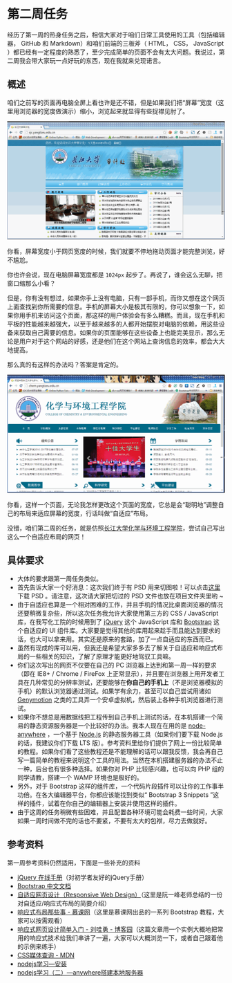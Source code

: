 # 第二周任务

经历了第一周的热身任务之后，相信大家对于咱们日常工具使用的工具（包括编辑器， GitHub 和 Markdown）和咱们前端的三板斧（ HTML， CSS， JavaScript ）都已经有一定程度的熟悉了，至少完成简单的页面不会有太大问题。我说过，第二周我会带大家玩一点好玩的东西，现在我就来兑现诺言。

## 概述

咱们之前写的页面再电脑全屏上看也许是还不错，但是如果我们把“屏幕”宽度（这里用浏览器的宽度做演示）缩小，浏览起来就显得有些捉襟见肘了。

![尴尬的非自适应页面](./resourses/demo1.gif)

你看，屏幕宽度小于网页宽度的时候，我们就要不停地拖动页面才能完整浏览，好不尴尬。

你也许会说，现在电脑屏幕宽度都是 `1024px` 起步了。再说了，谁会这么无聊，把窗口缩那么小看？

但是，你有没有想过，如果你手上没有电脑，只有一部手机，而你又想在这个网页上面查找到你所需要的信息。手机的屏幕大小是极其有限的，你可以想象一下，如果你用手机来访问这个页面，那这样的用户体验会有多么糟糕。而且，现在手机和平板的性能越来越强大，以至于越来越多的人都开始摆脱对电脑的依赖，用这些设备来获取自己需要的信息。如果你的页面能够在这些设备上也能完美显示，那么无论是用户对于这个网站的好感，还是他们在这个网站上查询信息的效率，都会大大地提高。

那么真的有这样的办法吗？答案是肯定的。

![自适应页面](./resourses/demo2.gif)

你看，这样一个页面，无论我怎样更改这个页面的宽度，它总是会“聪明地”调整自己的布局来适应屏幕的宽度，行话叫做“自适应”布局。

没错，咱们第二周的任务，就是仿照[长江大学化学与环境工程学院](http://chem.yangtzeu.edu.cn/)，尝试自己写出这么一个自适应布局的网页！

## 具体要求

- 大体的要求跟第一周任务类似。
- 首先告诉大家一个好消息：这次我们终于有 PSD 用来切图啦！可以点击[这里](https://github.com/peterwang1996/YUOL-2015-FE-Task/blob/master/resourses/week2.psd)下载 PSD 。请注意，这次请大家把切过的 PSD 文件也放在项目文件夹里哟 ~
- 由于自适应也算是一个相对困难的工作，并且手机的情况比桌面浏览器的情况还要稍微复杂些，所以这次任务我允许大家使用第三方的 CSS / JavaScript 库，在我写化工院的时候用到了 [jQuery](http://jquery.com/) 这个 JavaScript 库和 [Bootstrap](http://getbootstrap.com/) 这个自适应的 UI 组件库。大家要是觉得其他的库用起来趁手而且能达到要求的话，也大可以拿来用。其实还是原来的套路，加了一点自适应的东西而已。
- 虽然有现成的库可以用，但我还是希望大家多多去了解关于自适应和响应式布局的一些相关的知识，了解了原理才能更好地驾驭工具嘛。
- 你们这次写出的网页不仅要在自己的 PC 浏览器上达到和第一周一样的要求（即在 IE8+ / Chrome / FireFox 上正常显示），并且要在浏览器上用开发者工具在几种常见的分辨率测试，还要能够在**你自己的手机上**（不是浏览器模拟的手机）的默认浏览器通过测试。如果学有余力，甚至可以自己尝试用诸如 [Genymotion](https://www.genymotion.com/) 之类的工具弄一个安卓虚拟机，然后装上各种手机浏览器进行测试。
- 如果你不想总是用数据线把工程传到自己手机上测试的话，在本机搭建一个简易的静态资源服务器是一个比较好的办法。我本人现在在用的是 [node-anywhere](https://www.npmjs.com/package/node-anywhere) ，一个基于 [Node.js](https://nodejs.org/en/) 的静态服务器工具（如果你们要下载 Node.js 的话，我建议你们下载 LTS 版）。参考资料里给你们提供了网上一份比较简单的教程。如果你们看了这些教程还是不能理解的话可以跟我反馈，我会再自己写一篇简单的教程来说明这个工具的用法。当然在本机搭建服务器的办法不止一种，后台也有很多种选择。如果你对 PHP 比较感兴趣，也可以向 PHP 组的同学请教，搭建一个 WAMP 环境也是极好的。
- 另外，对于 Bootstrap 这样的组件库，一个代码片段插件可以让你的工作事半功倍。在各大编辑器平台，你都应该能找到类似“ Bootstrap 3 Snippets ”这样的插件，试着在你自己的编辑器上安装并使用这样的插件。
- 由于这周的任务稍微有些困难，并且配置各种环境可能会耗费一些时间，大家如果一周时间做不完的话也不要紧，不要有太大的包袱，尽力去做就好。

## 参考资料

第一周参考资料仍然适用，下面是一些补充的资料

- [jQuery 在线手册](http://hemin.cn/jq/)（对初学者友好的jQuery手册）
- [Bootstrap 中文文档](http://v3.bootcss.com/)
- [自适应网页设计（Responsive Web Design）](http://www.ruanyifeng.com/blog/2012/05/responsive_web_design.html)（这里是阮一峰老师总结的一份对自适应/响应式布局的简要介绍）
- [响应式布局那些事 - 慕课网](http://www.imooc.com/course/programdetail/pid/22)（这里是慕课网出品的一系列 Bootstrap 教程，大家可以按需观看）
- [响应式网页设计简单入门 - 刘哇勇 - 博客园](http://www.cnblogs.com/Wayou/p/responsive_design_step_by_step.html)（这篇文章用一个实例大概地把常用的响应式技术给我们串讲了一遍，大家可以大概浏览一下，或者自己跟着他的示例来练手）
- [CSS媒体查询 - MDN](https://developer.mozilla.org/zh-CN/docs/Web/Guide/CSS/Media_queries)
- [nodejs学习—安装](https://segmentfault.com/a/1190000003946734)
- [nodejs学习（二）—anywhere搭建本地服务器](https://segmentfault.com/a/1190000003960609)

